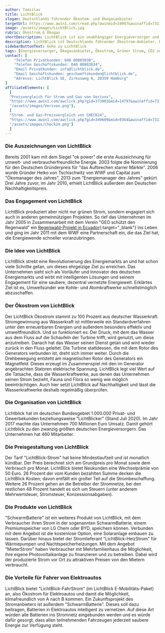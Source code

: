 ```yaml
---
author: Tomislav
title: LichtBlick
slogan: Deutschlands führender Ökostom- und Ökogasanbieter
targetUrl: https://www.awin1.com/cread.php?awinmid=19047&awinaffid=731132&clickref=&ued=
image: /assets/images/LichtBlick.jpg
rubric: Ökostrom & Ökogas
shortDescription: LichtBlick ist ein unabhängiger Energieversorger und bietet seinen Kunden 100-prozentigen Ökostrom sowie Okogas neben Vorteilen für Elektroautofahrer.
description: LichtBlick ist Deutschlands führender Ökostrom-Anbieter. Das Unternehmen bietet LichtBlick Ökostrom aus 100 Prozent Wasserenergie zu fairen Preisen. Innovative Produkte wie Strom für Elektroautos oder Strom aus der eigenen Photovoltaikanlage ergänzen das Portfolio. Das Unternehmen LichtBlick wurde im Jahr 1998 von Michael Saalfeld und Heiko von Tschischwitz gegründet und hat sich seitdem zu Deutschlands führendem Anbieter für Ökostrom gemausert. Inzwischen versorgt LichtBlick mehr als eine Million Menschen mit sauberer Energie.
sidebarButtonText: Gehe zu LichtBlick
tags: [Energieversorger, Ökogasanbieter, Ökostrom, Grüner Strom, CO2 neutral]
contact: [
    "Telefon Privatkunden: 040 80803030",
    "Telefon Geschäftskunden: 040 80803034",
    "Email Privatkunden: info@lichtblick.de",
    "Email Geschäftskunden: geschaeftskunden@lichtblick.de",
    "Adresse: LichtBlick SE, Zirkusweg 6, 20359 Hamburg"
]
affiliateElements: [
  [
  "Preisvergleich für Strom und Gas von Verivox", 
  "https://www.awin1.com/awclick.php?gid=373003&mid=14797&awinaffid=731132&linkid=2482504&clickref=", 
  "/assets/images/Verivox.png"],
  [
  "Strom- und Gas-Preisvergleich von CHECK24", 
  "https://www.awin1.com/awclick.php?gid=349609&mid=9364&awinaffid=731132&linkid=2275212&clickref=", 
  "/assets/images/check24.png"]
  ]
---
```


### Die Auszeichnungen von LichtBlick

Bereits 2001 kam mit dem Siegel "ok power" die erste Auszeichnung für umwelt- und verbraucherfreundliche Energie. 2003 folgte die Nominierung für den Deutschen Gründerpreis für "das Aufbrechen starrer Märkte". 2006 wurde Gründer Heiko von Tschischwitz von WWF und Capital zum "Ökomanager des Jahres", 2013 zum "Energiemanager des Jahres" gekürt. Drei Jahre zuvor, im Jahr 2010, erhielt LichtBlick außerdem den Deutschen Nachhaltigkeitspreis. 

### Das Engagement von LichtBlick

LichtBlick produziert aber nicht nur grünen Strom, sondern engagiert sich auch in anderen gemeinnützigen Projekten. So rief das Unternehmen im Jahr 2005 in Zusammenarbeit mit dem Verein "GEO schützt den Regenwald" ein [Regenwald-Projekt in Ecuador](https://www.lichtblick.de/unternehmen/15-jahre-regenwald/){:target="_blank"} ins Leben und ging im Jahr 2011 mit dem WWF eine Partnerschaft ein, die das Ziel hat, die Energiewende schneller voranzubringen. 

### Die Idee von LichtBlick

LichtBlick strebt eine Revolutionierung des Energiemarkts an und hat schon viele Schritte getan, um dieses ehrgeizige Ziel zu erreichen. Das Unternehmen sieht sich als Vorläufer und Innovator des deutschen Energiemarkts und wirbt mit intelligenten Lösungen und seinem Engagement für eine saubere, dezentral vernetzte Energiewelt. Erklärtes Ziel ist es, Umweltsünder wie Kohle- und Atomkraftwerke schnellstmöglich abzuschaffen.

### Der Ökostrom von LichtBlick

Der LichtBlick Ökostrom stammt zu 100 Prozent aus deutscher Wasserkraft. Stromgewinnung aus Wasserkraft ist mittlerweile ein Standardverfahren unter den erneuerbaren Energien und außerdem besonders effektiv und umweltfreundlich. Und so funktioniert es: Der Druck, mit dem das Wasser aus dem Fluss auf die Schaufeln der Turbine trifft, wird genutzt, um diese anzutreiben. Danach hat das Wasser seinen Dienst getan und wird wieder zurück in den Fluss geleitet. Die Turbine stattdessen, die mit dem Rotor des Generators verbunden ist, dreht sich immer weiter. Durch die Drehbewegung entsteht am magnetischen Rotor des Generators ein Magnetfeld. Dieses erzeugt im Zusammenspiel mit den im Generator angebrachten Statoren elektrische Spannung. LichtBlick legt viel Wert auf die Tatsache, dass die Wasserkraftwerke, aus denen das Unternehmen seinen Strom bezieht, Fauna und Flora so wenig wie möglich beeinträchtigen. Auch hier setzt LichtBlick auf Nachhaltigkeit und lässt die Wasserkraftwerke deshalb regelmäßig überprüfen.

### Die Organisation von LichtBlick

Lichtblick hat im deutschen Bundesgebiet 1.000.000 Privat- und Gewerbekunden beziehungsweise "LichtBlicker" (Stand Juli 2020). Im Jahr 2017 machte das Unternehmen 700 Millionen Euro Umsatz. Damit gehört Lichtblick zu den zwanzig größten deutschen Energieversorgern. Das Unternehmen hat 460 Mitarbeiter.

### Die Preisgestaltung von LichtBlick

Der Tarif "LichtBlick-Strom" hat keine Mindestlaufzeit und ist monatlich kündbar. Der Preis berechnet sich am Grundpreis pro Monat sowie dem Verbrauch pro Monat. LichtBlick bietet Neukunden eine Wechselprämie von 50 Euro. 26 Prozent der vom Kunden bezahlten Summe decken die LichtBlick Kosten; davon entfällt ein großer Teil auf die Strombeschaffung. Weitere 26 Prozent gehen an die Betreiber der Stromnetze, bei den restlichen 48 Prozent handelt es sich um Steuern (unter anderem Mehrwertsteuer, Stromsteuer, Konzessionsabgaben). 

### Die Produkte von LichtBlick

"SchwarmBatterie" ist ein weiteres Produkt von LichtBlick, mit dem Verbraucher ihren Strom in der sogenannten SchwarmBatterie, einem Premiumspeicher von LG Chem oder BYD, speichern können. Verbunden mit dem Angebot ist die kostenlose Option, eine Solaranlage einbauen zu lassen. Darüber hinaus bietet der Stromlieferant "LichtBlick-HeizStrom" für Wärmepumpen und Nachtspeicherheizungen. Mit dem Angebot "MieterStrom" haben Verbraucher mit Mehrfamilienhaus die Möglichkeit, ihre eigene Photovoltaikanlage zu finanzieren und zu betreiben. Dabei wird der produzierte Strom vor Ort zu attraktiven Preisen von den Mietern verbraucht. 

### Die Vorteile für Fahrer von Elektroautos

LichtBlick bietet "LichtBlick-FahrStrom" (im LichtBlick E-Mobilitäts-Paket) an, also Ökostrom für Elektroautos und damit die Möglichkeit, klimafreundlich von A nach B kommen. Ein Zukunftsprojekt des Stromanbieters ist außerdem "SchwarmBatterie". Dieses soll dazu beitragen, Batterien in Elektroautos intelligent zu vernetzen. Auf diese Art würden alle Batterien ins Stromnetz eingebunden werden und es würde dafür gesorgt, dass allen teilnehmenden Fahrzeugen jederzeit saubere Energie zur Verfügung steht.